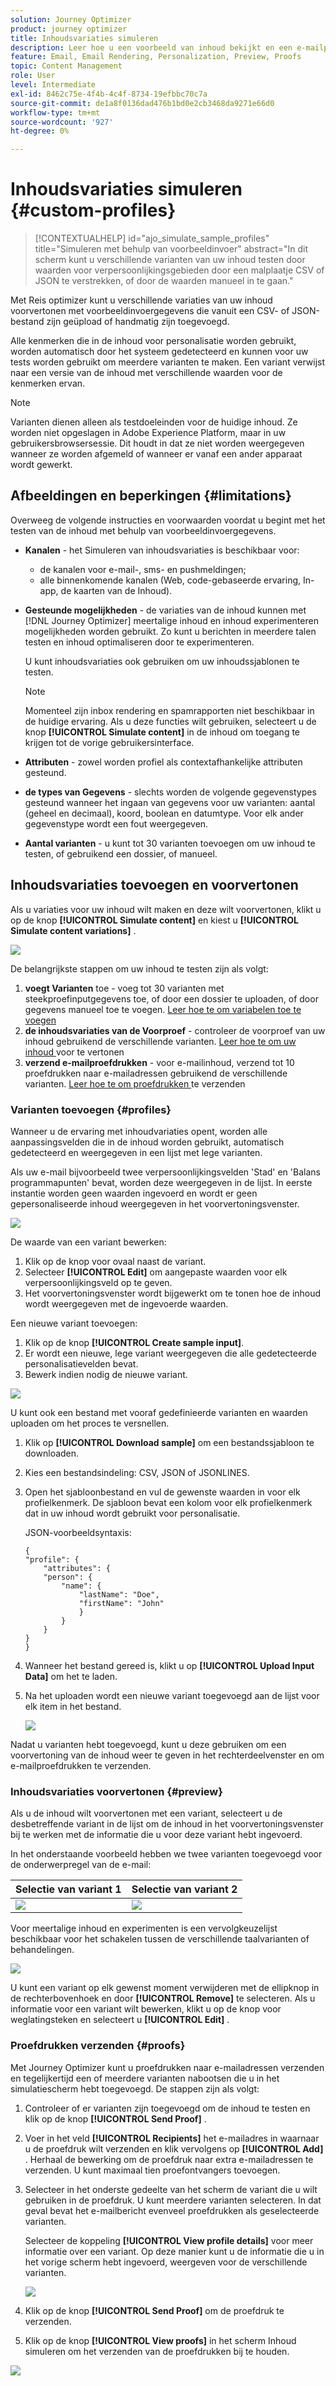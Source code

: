```yaml
---
solution: Journey Optimizer
product: journey optimizer
title: Inhoudsvariaties simuleren
description: Leer hoe u een voorbeeld van inhoud bekijkt en een e-mailproefdruk verzendt met voorbeeldinvoergegevens uit een CSV- of JSON-bestand of die u handmatig toevoegt.
feature: Email, Email Rendering, Personalization, Preview, Proofs
topic: Content Management
role: User
level: Intermediate
exl-id: 8462c75e-4f4b-4c4f-8734-19efbbc70c7a
source-git-commit: de1a8f0136dad476b1bd0e2cb3468da9271e66d0
workflow-type: tm+mt
source-wordcount: '927'
ht-degree: 0%

---
```


# Inhoudsvariaties simuleren {#custom-profiles}

>[!CONTEXTUALHELP]
>id="ajo_simulate_sample_profiles"
>title="Simuleren met behulp van voorbeeldinvoer"
>abstract="In dit scherm kunt u verschillende varianten van uw inhoud testen door waarden voor verpersoonlijkingsgebieden door een malplaatje CSV of JSON te verstrekken, of door de waarden manueel in te gaan."

Met Reis optimizer kunt u verschillende variaties van uw inhoud voorvertonen met voorbeeldinvoergegevens die vanuit een CSV- of JSON-bestand zijn geüpload of handmatig zijn toegevoegd.

Alle kenmerken die in de inhoud voor personalisatie worden gebruikt, worden automatisch door het systeem gedetecteerd en kunnen voor uw tests worden gebruikt om meerdere varianten te maken. Een variant verwijst naar een versie van de inhoud met verschillende waarden voor de kenmerken ervan.

>[!NOTE]
>
>Varianten dienen alleen als testdoeleinden voor de huidige inhoud. Ze worden niet opgeslagen in Adobe Experience Platform, maar in uw gebruikersbrowsersessie. Dit houdt in dat ze niet worden weergegeven wanneer ze worden afgemeld of wanneer er vanaf een ander apparaat wordt gewerkt.

## Afbeeldingen en beperkingen {#limitations}

Overweeg de volgende instructies en voorwaarden voordat u begint met het testen van de inhoud met behulp van voorbeeldinvoergegevens.

* **Kanalen** - het Simuleren van inhoudsvariaties is beschikbaar voor:

   * de kanalen voor e-mail-, sms- en pushmeldingen;
   * alle binnenkomende kanalen (Web, code-gebaseerde ervaring, In-app, de kaarten van de Inhoud).

* **Gesteunde mogelijkheden** - de variaties van de inhoud kunnen met [!DNL Journey Optimizer] meertalige inhoud en inhoud experimenteren mogelijkheden worden gebruikt. Zo kunt u berichten in meerdere talen testen en inhoud optimaliseren door te experimenteren.

  U kunt inhoudsvariaties ook gebruiken om uw inhoudssjablonen te testen.

  >[!NOTE]
  >
  >Momenteel zijn inbox rendering en spamrapporten niet beschikbaar in de huidige ervaring. Als u deze functies wilt gebruiken, selecteert u de knop **[!UICONTROL Simulate content]** in de inhoud om toegang te krijgen tot de vorige gebruikersinterface.

* **Attributen** - zowel worden profiel als contextafhankelijke attributen gesteund.

* **de types van Gegevens** - slechts worden de volgende gegevenstypes gesteund wanneer het ingaan van gegevens voor uw varianten: aantal (geheel en decimaal), koord, boolean en datumtype. Voor elk ander gegevenstype wordt een fout weergegeven.

* **Aantal varianten** - u kunt tot 30 varianten toevoegen om uw inhoud te testen, of gebruikend een dossier, of manueel.

## Inhoudsvariaties toevoegen en voorvertonen

Als u variaties voor uw inhoud wilt maken en deze wilt voorvertonen, klikt u op de knop **[!UICONTROL Simulate content]** en kiest u **[!UICONTROL Simulate content variations]** .

![](assets/simulate-sample.png)

De belangrijkste stappen om uw inhoud te testen zijn als volgt:

1. **voegt Varianten** toe - voeg tot 30 varianten met steekproefinputgegevens toe, of door een dossier te uploaden, of door gegevens manueel toe te voegen. [ Leer hoe te om variabelen toe te voegen ](#profiles)
1. **de inhoudsvariaties van de Voorproef** - controleer de voorproef van uw inhoud gebruikend de verschillende varianten. [ Leer hoe te om uw inhoud ](#preview) voor te vertonen
1. **verzend e-mailproefdrukken** - voor e-mailinhoud, verzend tot 10 proefdrukken naar e-mailadressen gebruikend de verschillende varianten. [ Leer hoe te om proefdrukken ](#proofs) te verzenden

### Varianten toevoegen {#profiles}

Wanneer u de ervaring met inhoudvariaties opent, worden alle aanpassingsvelden die in de inhoud worden gebruikt, automatisch gedetecteerd en weergegeven in een lijst met lege varianten.

Als uw e-mail bijvoorbeeld twee verpersoonlijkingsvelden &#39;Stad&#39; en &#39;Balans programmapunten&#39; bevat, worden deze weergegeven in de lijst. In eerste instantie worden geen waarden ingevoerd en wordt er geen gepersonaliseerde inhoud weergegeven in het voorvertoningsvenster.

![](assets/simulate-custom-variants-list.png)

De waarde van een variant bewerken:

1. Klik op de knop voor ovaal naast de variant.
1. Selecteer **[!UICONTROL Edit]** om aangepaste waarden voor elk verpersoonlijkingsveld op te geven.
1. Het voorvertoningsvenster wordt bijgewerkt om te tonen hoe de inhoud wordt weergegeven met de ingevoerde waarden.

Een nieuwe variant toevoegen:

1. Klik op de knop **[!UICONTROL Create sample input]**.
1. Er wordt een nieuwe, lege variant weergegeven die alle gedetecteerde personalisatievelden bevat.
1. Bewerk indien nodig de nieuwe variant.

![](assets/simulate-custom-add.png)

U kunt ook een bestand met vooraf gedefinieerde varianten en waarden uploaden om het proces te versnellen.

1. Klik op **[!UICONTROL Download sample]** om een bestandssjabloon te downloaden.
1. Kies een bestandsindeling: CSV, JSON of JSONLINES.
1. Open het sjabloonbestand en vul de gewenste waarden in voor elk profielkenmerk. De sjabloon bevat een kolom voor elk profielkenmerk dat in uw inhoud wordt gebruikt voor personalisatie.

   JSON-voorbeeldsyntaxis:

   ```
   {
   "profile": {
       "attributes": {
       "person": {
           "name": {
               "lastName": "Doe",
               "firstName": "John"
               }
           }
       }
   }
   }
   ```

1. Wanneer het bestand gereed is, klikt u op **[!UICONTROL Upload Input Data]** om het te laden.
1. Na het uploaden wordt een nieuwe variant toegevoegd aan de lijst voor elk item in het bestand.

   ![](assets/simulate-custom-variants.png)

Nadat u varianten hebt toegevoegd, kunt u deze gebruiken om een voorvertoning van de inhoud weer te geven in het rechterdeelvenster en om e-mailproefdrukken te verzenden.

### Inhoudsvariaties voorvertonen {#preview}

Als u de inhoud wilt voorvertonen met een variant, selecteert u de desbetreffende variant in de lijst om de inhoud in het voorvertoningsvenster bij te werken met de informatie die u voor deze variant hebt ingevoerd.

In het onderstaande voorbeeld hebben we twee varianten toegevoegd voor de onderwerpregel van de e-mail:

| Selectie van variant 1 | Selectie van variant 2 |
|----------|-------------|
| ![](assets/simulate-custom-boxes.png) | ![](assets/simulate-custom-boxes2.png) |

Voor meertalige inhoud en experimenten is een vervolgkeuzelijst beschikbaar voor het schakelen tussen de verschillende taalvarianten of behandelingen.

![](assets/simulate-custom-experiment.png)

U kunt een variant op elk gewenst moment verwijderen met de ellipknop in de rechterbovenhoek en door **[!UICONTROL Remove]** te selecteren. Als u informatie voor een variant wilt bewerken, klikt u op de knop voor weglatingsteken en selecteert u **[!UICONTROL Edit]** .

### Proefdrukken verzenden {#proofs}

Met Journey Optimizer kunt u proefdrukken naar e-mailadressen verzenden en tegelijkertijd een of meerdere varianten nabootsen die u in het simulatiescherm hebt toegevoegd. De stappen zijn als volgt:

1. Controleer of er varianten zijn toegevoegd om de inhoud te testen en klik op de knop **[!UICONTROL Send Proof]** .

1. Voer in het veld **[!UICONTROL Recipients]** het e-mailadres in waarnaar u de proefdruk wilt verzenden en klik vervolgens op **[!UICONTROL Add]** . Herhaal de bewerking om de proefdruk naar extra e-mailadressen te verzenden. U kunt maximaal tien proefontvangers toevoegen.

1. Selecteer in het onderste gedeelte van het scherm de variant die u wilt gebruiken in de proefdruk. U kunt meerdere varianten selecteren. In dat geval bevat het e-mailbericht evenveel proefdrukken als geselecteerde varianten.

   Selecteer de koppeling **[!UICONTROL View profile details]** voor meer informatie over een variant. Op deze manier kunt u de informatie die u in het vorige scherm hebt ingevoerd, weergeven voor de verschillende varianten.

   ![](assets/simulate-custom-proofs.png)

1. Klik op de knop **[!UICONTROL Send Proof]** om de proefdruk te verzenden.

1. Klik op de knop **[!UICONTROL View proofs]** in het scherm Inhoud simuleren om het verzenden van de proefdrukken bij te houden.

![](assets/simulate-custom-sent-proofs.png)
